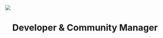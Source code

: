 <img src="https://cdn.discordapp.com/attachments/1103912751157485570/1156714623572136006/win11.jpg?ex=6515f9f0&is=6514a870&hm=eecf1e24282e31e0888e73a538cb286ab39a5ef2633e102bbb67ee02434c84aa&" />
<h1 align="center">Developer & Community Manager</h1>
